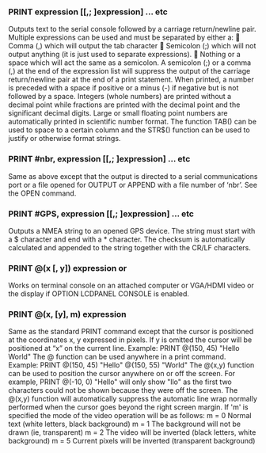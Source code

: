 

### PRINT expression [[,; ]expression] … etc

 Outputs text to the serial console followed by a carriage return/newline pair. Multiple expressions can be used and must be separated by either a:  Comma (,) which will output the tab character  Semicolon (;) which will not output anything (it is just used to separate expressions).  Nothing or a space which will act the same as a semicolon. A semicolon (;) or a comma (,) at the end of the expression list will suppress the output of the carriage return/newline pair at the end of a print statement. When printed, a number is preceded with a space if positive or a minus (-) if negative but is not followed by a space. Integers (whole numbers) are printed without a decimal point while fractions are printed with the decimal point and the significant decimal digits. Large or small floating point numbers are automatically printed in scientific number format. The function TAB() can be used to space to a certain column and the STR$() function can be used to justify or otherwise format strings.

### PRINT #nbr, expression [[,; ]expression] … etc

 Same as above except that the output is directed to a serial communications port or a file opened for OUTPUT or APPEND with a file number of ‘nbr’. See the OPEN command.

### PRINT #GPS, expression [[,; ]expression] … etc

 Outputs a NMEA string to an opened GPS device. The string must start with a $ character and end with a * character. The checksum is automatically calculated and appended to the string together with the CR/LF characters.

### PRINT @(x [, y]) expression or

 Works on terminal console on an attached computer or VGA/HDMI video or the display if OPTION LCDPANEL CONSOLE is enabled.

### PRINT @(x, [y], m) expression

 Same as the standard PRINT command except that the cursor is positioned at the coordinates x, y expressed in pixels. If y is omitted the cursor will be positioned at “x” on the current line. Example: PRINT @(150, 45) "Hello World" The @ function can be used anywhere in a print command. Example: PRINT @(150, 45) "Hello" @(150, 55) "World" The @(x,y) function can be used to position the cursor anywhere on or off the screen. For example, PRINT @(-10, 0) "Hello" will only show "llo" as the first two characters could not be shown because they were off the screen. The @(x,y) function will automatically suppress the automatic line wrap normally performed when the cursor goes beyond the right screen margin. If 'm' is specified the mode of the video operation will be as follows: m = 0 Normal text (white letters, black background) m = 1 The background will not be drawn (ie, transparent) m = 2 The video will be inverted (black letters, white background) m = 5 Current pixels will be inverted (transparent background)